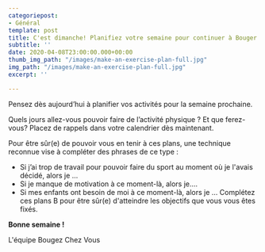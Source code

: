 ```yaml
---
categoriepost:
- Général
template: post
title: C'est dimanche! Planifiez votre semaine pour continuer à Bouger Chez Vous
subtitle: ''
date: 2020-04-08T23:00:00.000+00:00
thumb_img_path: "/images/make-an-exercise-plan-full.jpg"
img_path: "/images/make-an-exercise-plan-full.jpg"
excerpt: ''

---
```

Pensez dès aujourd’hui à planifier vos activités pour la semaine prochaine. 

Quels jours allez-vous pouvoir faire de l’activité physique ? Et que ferez-vous? Placez de rappels dans votre calendrier dès maintenant. 

Pour être sûr(e) de pouvoir vous en tenir à ces plans, une technique reconnue vise à compléter des phrases de ce type : 

* Si j’ai trop de travail pour pouvoir faire du sport au moment où je l'avais décidé, alors je … 
* Si je manque de motivation à ce moment-là, alors je.... 
* Si mes enfants ont besoin de moi à ce moment-là, alors je … Complétez ces plans B pour être sûr(e) d'atteindre les objectifs que vous vous êtes fixés. 

**Bonne semaine !** 

L'équipe Bougez Chez Vous
